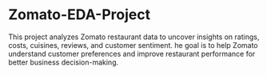 # Zomato-EDA-Project
This project analyzes Zomato restaurant data to uncover insights on ratings, costs, cuisines, reviews, and customer sentiment. he goal is to help Zomato understand customer preferences and improve restaurant performance for better business decision-making.
